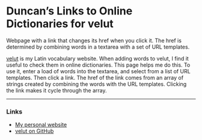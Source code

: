 # Duncan’s Links to Online Dictionaries for velut
Webpage with a link that changes its href when you click it. The href is determined by combining words in a textarea with a set of URL templates. 

[velut](https://www.velut.co.uk) is my Latin vocabulary website. When adding words to velut, I find it useful to check them in online dictionaries. This page helps me do this. To use it, enter a load of words into the textarea, and select from a list of URL templates. Then click a link. The href of the link comes from an array of strings created by combining the words with the URL templates. Clicking the link makes it cycle through the array.

-----

### Links
* [My personal website](https://www.duncanritchie.co.uk)
* [velut on GitHub](https://github.com/DuncanRitchie/velut)
